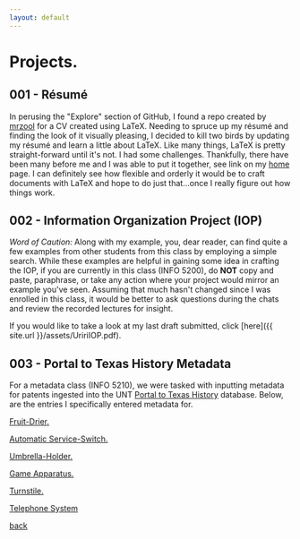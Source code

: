 ```yaml
---
layout: default
---
```

# Projects.

## 001 - Résumé

In perusing the "Explore" section of GitHub, I found a repo created by [mrzool](https://github.com/mrzool/cv-boilerplate) for a CV created using LaTeX. Needing to spruce up my résumé and finding the look of it visually pleasing, I decided to kill two birds by updating my résumé and learn a little about LaTeX. Like many things, LaTeX is pretty straight-forward until it's not. I had some challenges. Thankfully, there have been many before me and I was able to put it together, see link on my [home](aouriri.github.io) page. I can definitely see how flexible and orderly it would be to craft documents with LaTeX and hope to do just that...once I really figure out how things work.


## 002 - Information Organization Project (IOP)

*Word of Caution:* Along with my example, you, dear reader, can find quite a few examples from other students from this class by employing a simple search. While these examples are helpful in gaining some idea in crafting the IOP, if you are currently in this class (INFO 5200), do **NOT** copy and paste, paraphrase, or take any action where your project would mirror an example you've seen. Assuming that much hasn't changed since I was enrolled in this class, it would be better to ask questions during the chats and review the recorded lectures for insight.

If you would like to take a look at my last draft submitted, click [here]({{ site.url }}/assets/UririIOP.pdf).


## 003 - Portal to Texas History Metadata

For a metadata class (INFO 5210), we were tasked with inputting metadata for patents ingested into the UNT [Portal to Texas History](https://texashistory.unt.edu/) database. Below, are the entries I specifically entered metadata for.

[Fruit-Drier.](https://texashistory.unt.edu/ark:/67531/metapth858263/)

[Automatic Service-Switch.](https://texashistory.unt.edu/ark:/67531/metapth858039/)

[Umbrella-Holder.](https://texashistory.unt.edu/ark:/67531/metapth859640/)

[Game Apparatus.](https://texashistory.unt.edu/ark:/67531/metapth858071/)

[Turnstile.](https://texashistory.unt.edu/ark:/67531/metapth859511/)

[Telephone System](https://texashistory.unt.edu/ark:/67531/metapth859180/)

[back](./)
